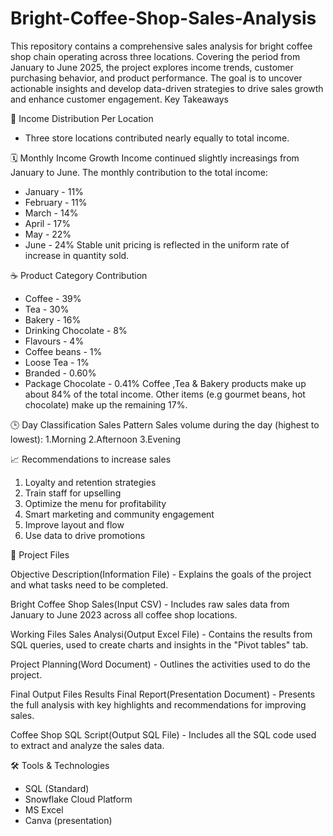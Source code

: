 # Bright-Coffee-Shop-Sales-Analysis
This repository contains a comprehensive sales analysis for bright coffee shop chain operating across three locations. Covering the period from January to June 2025, the project explores income trends, customer purchasing behavior, and product performance. The goal is to uncover actionable insights and develop data-driven strategies to drive sales growth and enhance customer engagement.
Key Takeaways

📍 Income Distribution Per Location
- Three store locations contributed nearly equally to total income.

🗓️ Monthly Income Growth
Income continued slightly increasings from January to June.
The monthly contribution to the total income:
- January - 11%
- February - 11%
- March - 14%
- April - 17%
- May - 22%
- June - 24%
Stable unit pricing is reflected in the uniform rate of increase in quantity sold.

☕ Product Category Contribution  
- Coffee - 39%
- Tea - 30%
- Bakery - 16%
- Drinking Chocolate - 8%
- Flavours - 4%
- Coffee beans - 1%
- Loose Tea - 1%
- Branded - 0.60%
- Package Chocolate - 0.41%
Coffee ,Tea & Bakery products make up about 84% of the total income.
Other items (e.g gourmet beans, hot chocolate) make up the remaining 17%.

🕒 Day Classification Sales Pattern
Sales volume during the day (highest to lowest):
1.Morning
2.Afternoon
3.Evening

📈 Recommendations to increase sales
 1. Loyalty and retention strategies
 2. Train staff for upselling
 3. Optimize the menu for profitability
 4. Smart marketing and community engagement
 5. Improve layout and flow
 6. Use data to drive promotions

📂 Project Files

 Objective Description(Information File) -
    Explains the goals of the project and what tasks need to be completed.
    
 Bright Coffee Shop Sales(Input CSV) -
    Includes raw sales data from January to June 2023 across all coffee shop locations.

 Working Files
 Sales Analysi(Output Excel File) -
      Contains the results from SQL queries, used to create charts and insights in the "Pivot tables" tab.
      
 Project Planning(Word Document) -
    Outlines the activities used to do the project.

 Final Output Files
 Results Final Report(Presentation Document) -
    Presents the full analysis with key highlights and recommendations for improving sales.
    
 Coffee Shop SQL Script(Output SQL File) -
    Includes all the SQL code used to extract and analyze the sales data.

🛠️ Tools & Technologies
- SQL (Standard)
- Snowflake Cloud Platform
- MS Excel
- Canva (presentation)
